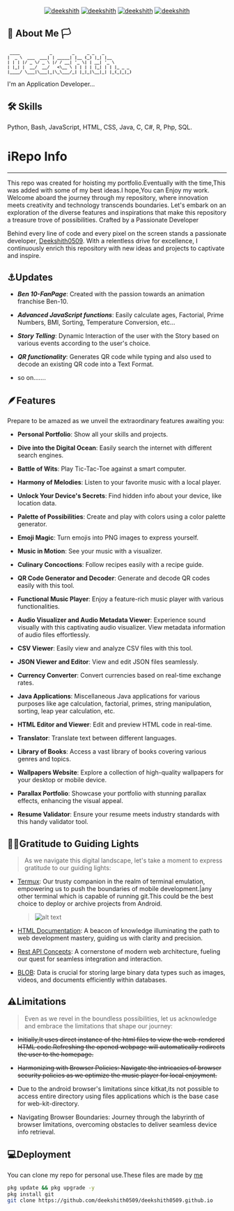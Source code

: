 <!---

<link rel="stylesheet" href="https://fonts.googleapis.com/css?family=Sofia">
<link rel="stylesheet" href="https://fonts.googleapis.com/css?family=Audiowide">
<link rel="stylesheet" href="https://fonts.googleapis.com/css?family=Trirong">
<link href="https://fonts.googleapis.com/css2?family=Open+Sans:ital,wght@0,300..800;1,300..800&family=Roboto:ital,wght@0,100;0,300;0,400;0,500;0,700;0,900;1,100;1,300;1,400;1,500;1,700;1,900&display=swap" rel="stylesheet">

<style>


#d1{
font-family: 'AudioWide', sans-serif;
}
#d2{
font-family: 'Trirong', sans-serif;
}
#d3{

  font-family: "Roboto", sans-serif;
  font-style: normal;
  font-style: italic;
}
#d4{
  font-family: "Roboto", sans-serif;
  font-weight: 300;
  font-style: italic;

}

#d5{  
  font-family: "Roboto", sans-serif;
  font-weight: 400;
  font-style: italic;
}
</style>
--->

<div align = "center" >

[![ deekshith ](https://img.shields.io/badge/deekshith-profile-white.svg)](https://github.com/deekshith0509?tab=repositories) [![ deekshith ](https://img.shields.io/badge/Jonah-All-red.svg)](https://github.com/jonahprashanth) [![ deekshith ](https://img.shields.io/badge/Vikram-All-green.svg)](https://github.com/vikram-73/) [![ deekshith ](https://img.shields.io/badge/Arvind-All-blue.svg)](https://github.com/Aravind-webD)
</div>


<div id="d1">

## 🚀 About Me 🏳️
<h1 style="font-size:80%; word-wrap: break-word;">

``` 
 ____            _        _     _ _   _
|  _ \  ___  ___| | _____| |__ (_) |_| |__
| | | |/ _ \/ _ \ |/ / __| '_ \| | __| '_ \
| |_| |  __/  __/   <\__ \ | | | | |_| | | |_ _ _
|____/ \___|\___|_|\_\___/_| |_|_|\__|_| |_(_|_|_)
```

</h1>

I'm an Application Developer...

</h2>


## 🛠 Skills
<div id = "d3">

Python, Bash, JavaScript, HTML, CSS, Java, C, C#, R, Php, SQL. 
</div>

# ℹ️Repo Info
------
<div id ="d2">
This repo was created for hoisting my portfolio.Eventually with the time,This was added with some of my best ideas.I hope,You can Enjoy my work.
Welcome aboard the journey through my repository, where innovation meets creativity and technology transcends boundaries. Let's embark on an exploration of the diverse features and inspirations that make this repository a treasure trove of possibilities.
Crafted by a Passionate Developer

Behind every line of code and every pixel on the screen stands a passionate developer, [Deekshith0509](https://github.com/deekshith0509/). With a relentless drive for excellence, I continuously enrich this repository with new ideas and projects to captivate and inspire.
</div>

## ⚓Updates

-  ***Ben 10-FanPage***: Created with the passion towards an animation franchise Ben-10.

- ***Advanced JavaScript functions***: Easily calculate ages, Factorial, Prime Numbers, BMI, Sorting, Temperature Conversion, etc...

- ***Story Telling***: Dynamic Interaction of the user with the Story based on various events according to the user's choice.

- ***QR functionality***: Generates QR code while typing and also used to decode an existing QR code into a Text Format.



- so on.......

 
## 🪶Features

<div id ="d4">


Prepare to be amazed as we unveil the extraordinary features awaiting you:
- **Personal Portfolio**: Show all your skills and projects.

- **Dive into the Digital Ocean**: Easily search the internet with different search engines.

- **Battle of Wits**: Play Tic-Tac-Toe against a smart computer.

- **Harmony of Melodies**: Listen to your favorite music with a local player.

- **Unlock Your Device's Secrets**: Find hidden info about your device, like location data.

- **Palette of Possibilities**: Create and play with colors using a color palette generator.

- **Emoji Magic**: Turn emojis into PNG images to express yourself.

- **Music in Motion**: See your music with a visualizer.

- **Culinary Concoctions**: Follow recipes easily with a recipe guide.


- **QR Code Generator and Decoder**: Generate and decode QR codes easily with this tool.


- **Functional Music Player**: Enjoy a feature-rich music player with various functionalities.

- **Audio Visualizer and Audio Metadata Viewer**: Experience sound visually with this captivating audio visualizer. View metadata information of audio files effortlessly.

- **CSV Viewer**: Easily view and analyze CSV files with this tool.

- **JSON Viewer and Editor**: View and edit JSON files seamlessly.

- **Currency Converter**: Convert currencies based on real-time exchange rates.

- **Java Applications**: Miscellaneous Java applications for various purposes like age calculation, factorial, primes, string manipulation, sorting, leap year calculation, etc.

- **HTML Editor and Viewer**: Edit and preview HTML code in real-time.

- **Translator**: Translate text between different languages.

- **Library of Books**: Access a vast library of books covering various genres and topics.

- **Wallpapers Website**: Explore a collection of high-quality wallpapers for your desktop or mobile device.

- **Parallax Portfolio**: Showcase your portfolio with stunning parallax effects, enhancing the visual appeal.

- **Resume Validator**: Ensure your resume meets industry standards with this handy validator tool.

</div>

##   👩‍💻Gratitude to Guiding Lights

>As we navigate this digital landscape, let's take a moment to express gratitude to our guiding lights:
 - [Termux](https://f-droid.org/en/packages/com.termux/): Our trusty companion in the realm of terminal emulation, empowering us to push the boundaries of mobile development.|any other terminal which is capable of running git.This could be the best choice to deploy or archive projects from Android.

     >![alt text](https://f-droid.org/repo/com.termux/en-US/icon_7jMZ7XD80oeucmGEaTwktIRZexLtGWvJfKdVD6Wu2SI=.png) 

  
 - [HTML Documentation](https://developer.mozilla.org/en-US/docs/Web/HTML): A beacon of knowledge illuminating the path to web development mastery, guiding us with clarity and precision.
 - [Rest API Concepts](https://www.ibm.com/topics/rest-apis#:~:text=AI%20Topic%20Updates-,What%20is%20a%20REST%20API%3F,transfer%20(REST)%20architectural%20style.): A cornerstone of modern web architecture, fueling our quest for seamless integration and interaction.
 - [BLOB](https://developer.mozilla.org/en-US/docs/Web/API/Blob): Data is crucial for storing large binary data types such as images, videos, and documents efficiently within databases.


## ⚠️Limitations
<div id ="d5">

 >Even as we revel in the boundless possibilities, let us acknowledge and embrace the limitations that shape our journey:

 - ~~Initially,It uses direct instance of the html files to view the web-rendered HTML code.Refreshing the opened webpage will automatically redirects the user to the homepage.~~

 - ~~Harmonizing with Browser Policies: Navigate the intricacies of browser security policies as we optimize the music player for local enjoyment.~~
 - Due to the android browser's limitations since kitkat,its not possible to access entire directory using files applications which is the base case for web-kit-directory.
 - Navigating Browser Boundaries: Journey through the labyrinth of browser limitations, overcoming obstacles to deliver seamless device info retrieval.
</div>

<!--
## Authors

- [@Deekshith0509](https://github.com/deekshith0509/)

## Features
- My personal portfolio.
- Multiple Search engines.
- Tic-Tac-Toe (implemented with MinMax algorithm).
- Local Music Player
- Native device Info( including Geolocation )
- Dynamic ColorPaletter Generator
- Emoji 2 PNG converter
- Music Visualiser
- Recipe Instructor

## Acknowledgements

 - [Termux](https://f-droid.org/en/packages/com.termux/) 
 ![alt text](https://f-droid.org/repo/com.termux/en-US/icon_7jMZ7XD80oeucmGEaTwktIRZexLtGWvJfKdVD6Wu2SI=.png) 
 - [HTML](https://developer.mozilla.org/en-US/docs/Web/HTML)
 - [check my other Repos](https://github.com/deekshith0509/)
 - [REST API](https://www.ibm.com/topics/rest-apis#:~:text=AI%20Topic%20Updates-,What%20is%20a%20REST%20API%3F,transfer%20(REST)%20architectural%20style.)
## Limitations
-Music-Player includes all the basic features,a normal musicplayer possess,Due to the browser security policies and restrictions,Music-Player may not work as expected directly from online through github.So,Run it locally to experience it.
    Besides Music-Player,There is also a conflict in the device-info retrieval code because of the Browser Limitations......
--->

## 💻Deployment

 You can clone my repo for personal use.These files are made by [me](https://github.com/deekshith0509/)

```bash
pkg update && pkg upgrade -y
pkg install git
git clone https://github.com/deekshith0509/deekshith0509.github.io
```





